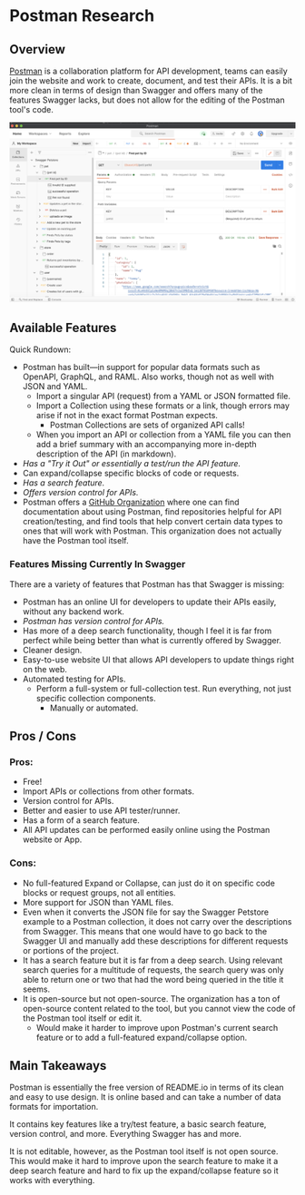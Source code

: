 # Postman Research

## Overview
[Postman](https://www.postman.com) is a collaboration platform for API development, teams can easily join the website and work to create, document, and test their APIs. It is a bit more clean in terms of design than Swagger and offers many of the features Swagger lacks, but does not allow for the editing of the Postman tool's code.

![Postman using Swagger Petstore example.](images/postman1.png)
## Available Features

Quick Rundown:
- Postman has built—in support for popular data formats such as OpenAPI, GraphQL, and RAML. Also works, though not as well with JSON and YAML.
  - Import a singular API (request) from a YAML or JSON formatted file.
  - Import a Collection using these formats or a link, though errors may arise if not in the exact format Postman expects.
    - Postman Collections are sets of organized API calls!
  - When you import an API or collection from a YAML file you can then add a brief summary with an accompanying more in-depth description of the API (in markdown).
- *Has a "Try it Out" or essentially a test/run the API feature.*
- Can expand/collapse specific blocks of code or requests.
- *Has a search feature.*
- *Offers version control for APIs.*
- Postman offers a [GitHub Organization](https://github.com/postmanlabs) where one can find documentation about using Postman, find repositories helpful for API creation/testing, and find tools that help convert certain data types to ones that will work with Postman. This organization does not actually have the Postman tool itself.

### Features Missing Currently In Swagger

There are a variety of features that Postman has that Swagger is missing:
- Postman has an online UI for developers to update their APIs easily, without any backend work.
- *Postman has version control for APIs.*
- Has more of a deep search functionality, though I feel it is far from perfect while being better than what is currently offered by Swagger.
- Cleaner design.
- Easy-to-use website UI that allows API developers to update things right on the web.
- Automated testing for APIs.
  - Perform a full-system or full-collection test. Run everything, not just specific collection components.
    - Manually or automated.

## Pros / Cons
### Pros:

- Free!
- Import APIs or collections from other formats.
- Version control for APIs.
- Better and easier to use API tester/runner.
- Has a form of a search feature.
- All API updates can be performed easily online using the Postman website or App.

### Cons:

- No full-featured Expand or Collapse, can just do it on specific code blocks or request groups, not all entities.
- More support for JSON than YAML files.
- Even when it converts the JSON file for say the Swagger Petstore example to a Postman collection, it does not carry over the descriptions from Swagger. This means that one would have to go back to the Swagger UI and manually add these descriptions for different requests or portions of the project.
- It has a search feature but it is far from a deep search. Using relevant search queries for a multitude of requests, the search query was only able to return one or two that had the word being queried in the title it seems.
- It is open-source but not open-source. The organization has a ton of open-source content related to the tool, but you cannot view the code of the Postman tool itself or edit it.
  - Would make it harder to improve upon Postman's current search feature or to add a full-featured expand/collapse option.

## Main Takeaways
Postman is essentially the free version of README.io in terms of its clean and easy to use design. It is online based and can take a number of data formats for importation.

It contains key features like a try/test feature, a basic search feature, version control, and more. Everything Swagger has and more.

It is not editable, however, as the Postman tool itself is not open source. This would make it hard to improve upon the search feature to make it a deep search feature and hard to fix up the expand/collapse feature so it works with everything.
